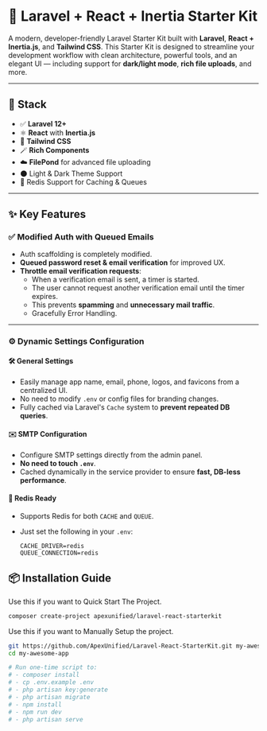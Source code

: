 # 🚀 Laravel + React + Inertia Starter Kit

A modern, developer-friendly Laravel Starter Kit built with **Laravel**, **React + Inertia.js**, and **Tailwind CSS**. This Starter Kit is designed to streamline your development workflow with clean architecture, powerful tools, and an elegant UI — including support for **dark/light mode**, **rich file uploads**, and more.

---

## 🧱 Stack

- ✅ **Laravel 12+**
- ⚛️ **React** with **Inertia.js**
- 🎨 **Tailwind CSS**
- 🪄 **Rich Components**
- ☁️ **FilePond** for advanced file uploading
- 🌑 Light & Dark Theme Support
- 🔁 Redis Support for Caching & Queues

---

## ✨ Key Features

### ✅ Modified Auth with Queued Emails

- Auth scaffolding is completely modified.
- **Queued password reset & email verification** for improved UX.
- **Throttle email verification requests**:
    - When a verification email is sent, a timer is started.
    - The user cannot request another verification email until the timer expires.
    - This prevents **spamming** and **unnecessary mail traffic**.
    - Gracefully Error Handling.

---

### ⚙️ Dynamic Settings Configuration

#### 🛠 General Settings

- Easily manage app name, email, phone, logos, and favicons from a centralized UI.
- No need to modify `.env` or config files for branding changes.
- Fully cached via Laravel's `Cache` system to **prevent repeated DB queries**.

#### ✉️ SMTP Configuration

- Configure SMTP settings directly from the admin panel.
- **No need to touch `.env`**.
- Cached dynamically in the service provider to ensure **fast, DB-less performance**.

#### 🧠 Redis Ready

- Supports Redis for both `CACHE` and `QUEUE`.
- Just set the following in your `.env`:

    ```env
    CACHE_DRIVER=redis
    QUEUE_CONNECTION=redis
    ```

## 📦 Installation Guide

Use this if you want to Quick Start The Project.

```bash
composer create-project apexunified/laravel-react-starterkit
```

Use this if you want to Manually Setup the project.

```bash
git https://github.com/ApexUnified/Laravel-React-StarterKit.git my-awesome-app
cd my-awesome-app

# Run one-time script to:
# - composer install
# - cp .env.example .env
# - php artisan key:generate
# - php artisan migrate
# - npm install
# - npm run dev
# - php artisan serve
```
